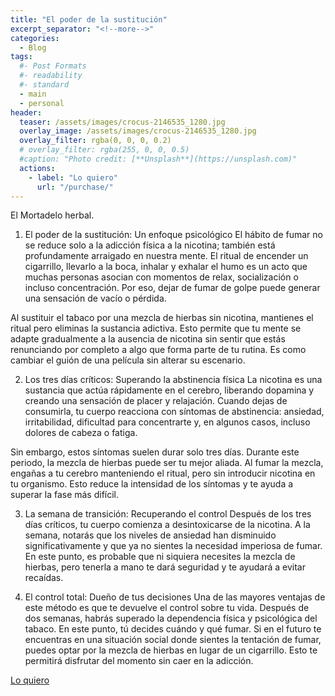 ```yaml
---
title: "El poder de la sustitución"
excerpt_separator: "<!--more-->"
categories:
  - Blog
tags:
  #- Post Formats
  #- readability
  #- standard
  - main
  - personal
header:
  teaser: /assets/images/crocus-2146535_1280.jpg
  overlay_image: /assets/images/crocus-2146535_1280.jpg
  overlay_filter: rgba(0, 0, 0, 0.2)
  # overlay_filter: rgba(255, 0, 0, 0.5)
  #caption: "Photo credit: [**Unsplash**](https://unsplash.com)"
  actions:
    - label: "Lo quiero"
      url: "/purchase/"
---
```

El Mortadelo herbal.

<!--more-->

1. El poder de la sustitución: Un enfoque psicológico
El hábito de fumar no se reduce solo a la adicción física a la nicotina; también está profundamente arraigado en nuestra mente. El ritual de encender un cigarrillo, llevarlo a la boca, inhalar y exhalar el humo es un acto que muchas personas asocian con momentos de relax, socialización o incluso concentración. Por eso, dejar de fumar de golpe puede generar una sensación de vacío o pérdida.

Al sustituir el tabaco por una mezcla de hierbas sin nicotina, mantienes el ritual pero eliminas la sustancia adictiva. Esto permite que tu mente se adapte gradualmente a la ausencia de nicotina sin sentir que estás renunciando por completo a algo que forma parte de tu rutina. Es como cambiar el guión de una película sin alterar su escenario.

2. Los tres días críticos: Superando la abstinencia física
La nicotina es una sustancia que actúa rápidamente en el cerebro, liberando dopamina y creando una sensación de placer y relajación. Cuando dejas de consumirla, tu cuerpo reacciona con síntomas de abstinencia: ansiedad, irritabilidad, dificultad para concentrarte y, en algunos casos, incluso dolores de cabeza o fatiga.

Sin embargo, estos síntomas suelen durar solo tres días. Durante este periodo, la mezcla de hierbas puede ser tu mejor aliada. Al fumar la mezcla, engañas a tu cerebro manteniendo el ritual, pero sin introducir nicotina en tu organismo. Esto reduce la intensidad de los síntomas y te ayuda a superar la fase más difícil.

3. La semana de transición: Recuperando el control
Después de los tres días críticos, tu cuerpo comienza a desintoxicarse de la nicotina. A la semana, notarás que los niveles de ansiedad han disminuido significativamente y que ya no sientes la necesidad imperiosa de fumar. En este punto, es probable que ni siquiera necesites la mezcla de hierbas, pero tenerla a mano te dará seguridad y te ayudará a evitar recaídas.

4. El control total: Dueño de tus decisiones
Una de las mayores ventajas de este método es que te devuelve el control sobre tu vida. Después de dos semanas, habrás superado la dependencia física y psicológica del tabaco. En este punto, tú decides cuándo y qué fumar. Si en el futuro te encuentras en una situación social donde sientes la tentación de fumar, puedes optar por la mezcla de hierbas en lugar de un cigarrillo. Esto te permitirá disfrutar del momento sin caer en la adicción.

[Lo quiero](../../purchase/)